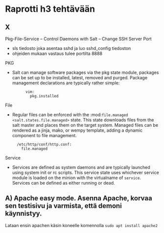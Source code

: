 # Raprotti h3 tehtävään
## X
Pkg-File-Service – Control Daemons with Salt – Change SSH Server Port

- sls tiedosto joka asentaa sshd ja luo sshd_config tiedoston
- ohjeiden mukaan vastaus tulee portilta 8888

PKG

- Salt can manage software packages via the pkg state module, packages can be
        set up to be installed, latest, removed and purged. Package management
        declarations are typically rather simple:

            vim:
              pkg.installed

File

-  Regular files can be enforced with the :mod:`file.managed
        <salt.states.file.managed>` state. This state downloads files from the salt
        master and places them on the target system. Managed files can be rendered as a
        jinja, mako, or wempy template, adding a dynamic component to file management.

         /etc/http/conf/http.conf:
           file.managed

  Service

  -  Services are defined as system daemons and are typically launched using system
        init or rc scripts. This service state uses whichever service module is loaded
        on the minion with the virtualname of ``service``. Services can be defined as
        either running or dead.

## A) Apache easy mode. Asenna Apache, korvaa sen testisivu ja varmista, että demoni käynnistyy.
Lataan ensin apachen käsin koneelle komennolla `sudo apt install apache2`
